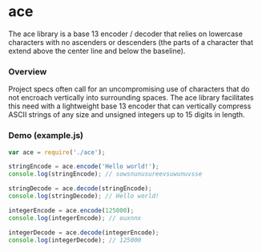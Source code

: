 # ace
The ace library is a base 13 encoder / decoder that relies on lowercase characters with no ascenders or descenders (the parts of a character that extend above the center line and below the baseline).

### Overview
Project specs often call for an uncompromising use of characters that do not encroach vertically into surrounding spaces. The ace library facilitates this need with a lightweight base 13 encoder that can vertically compress ASCII strings of any size and unsigned integers up to 15 digits in length.

### Demo (example.js)

```javascript
var ace = require('./ace');

stringEncode = ace.encode('Hello world!');
console.log(stringEncode); // sowsnunusureevsuwunuvsse

stringDecode = ace.decode(stringEncode);
console.log(stringDecode); // Hello world!

integerEncode = ace.encode(125000);
console.log(integerEncode); // ouxnnx

integerDecode = ace.decode(integerEncode);
console.log(integerDecode); // 125000
```